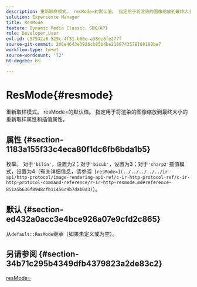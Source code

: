 ```yaml
---
description: 重新取样模式。 resMode=的默认值。 指定用于将渲染的图像缩放到最终大小的重新取样属性和插值属性。
solution: Experience Manager
title: ResMode
feature: Dynamic Media Classic，SDK/API
role: Developer,User
exl-id: c57932a0-529c-4f31-b60e-a38de6fe277f
source-git-commit: 206e4643e3926cb85b4be2189743578f88180be7
workflow-type: tm+mt
source-wordcount: '72'
ht-degree: 6%

---
```


# ResMode{#resmode}

重新取样模式。 resMode=的默认值。 指定用于将渲染的图像缩放到最终大小的重新取样属性和插值属性。

## 属性 {#section-1183a155f33c4eca80f1dc6fb6bda1b5}

枚举。 对于`'bilin'`，设置为2；对于`'bicub'`，设置为3；对于`'sharp2'`插值模式，设置为4（有关详细信息，请参阅` [resMode=](../../../../../ir-api/http-protocol/image-rendering-api-ref/c-ir-http-protocol-ref/c-ir-http-protocol-command-reference/r-ir-http-resmode.md#reference-851a5b636f8948cfb11456c9b7dab0d3)`）。

## 默认 {#section-ed432a0acc3e4bce926a07e9cfd2c865}

从`default::ResMode`继承（如果未定义或为空）。

## 另请参阅 {#section-34b71c295b4349dfb4379823a2de83c2}

[resMode=](../../../../../ir-api/http-protocol/image-rendering-api-ref/c-ir-http-protocol-ref/c-ir-http-protocol-command-reference/r-ir-http-resmode.md#reference-851a5b636f8948cfb11456c9b7dab0d3)
